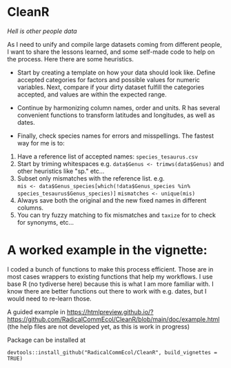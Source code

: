 # CleanR

*Hell is other people data*

As I need to unify and compile large datasets coming from different people, I want to share the lessons learned, and some self-made code to help on the process. Here there are some heuristics.   

- Start by creating a template on how your data should look like. Define accepted categories for factors and possible values for numeric variables. Next, compare if your dirty dataset fulfill the categories accepted, and values are within the expected range.   
- Continue by harmonizing column names, order and units. R has several convenient functions to transform latitudes and longitudes, as well as dates.  

- Finally, check species names for errors and misspellings. The fastest way for me is to:

1) Have a reference list of accepted names: `species_tesaurus.csv`  
2) Start by triming whitespaces e.g. `data$Genus <- trimws(data$Genus)` and other heuristics like "sp." etc...  
3) Subset only mismatches with the reference list. e.g.  
`mis <- data$Genus_species[which(!data$Genus_species %in% species_tesaurus$Genus_species)]`
`mismatches <- unique(mis)`  
4) Always save both the original and the new fixed names in different columns.  
5) You can try fuzzy matching to fix mismatches and `taxize` for to check for synonyms, etc...  

# A worked example in the vignette:

I coded a bunch of functions to make this process efficient. Those are in most cases wrappers to existing functions that help my workflows. I use base R (no tydiverse here) because this is what I am more familiar with. I know there are better functions out there to work with e.g. dates, but I would need to re-learn those. 

A guided example in https://htmlpreview.github.io/?https://github.com/RadicalCommEcol/CleanR/blob/main/doc/example.html (the help files are not developed yet, as this is work in progress)

Package can be installed at 

`devtools::install_github("RadicalCommEcol/CleanR", build_vignettes = TRUE)`



